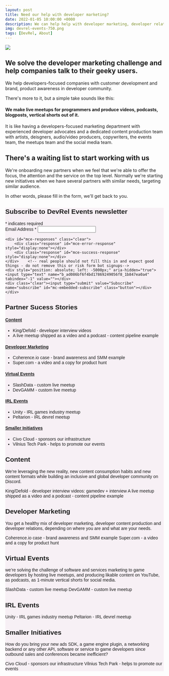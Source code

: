 ```yaml
---
layout: post
title: Need our help with developer marketing?
date: 2022-01-05 10:00:00 +0000
description: We can help help with developer marketing, developer relations, communities, customer development, product awareness in developer community
img: devrel-events-750.png
tags: [DevRel, About]
---
```


<img align="middle" src="{{site.baseurl}}/assets/img/about-750.png">

## We solve the developer marketing challenge and help companies talk to their geeky users. 

We help developers-focused companies with customer development and brand, product awareness in developer community.

There's more to it, but a simple take sounds like this:

#### We make live meetups for programmers and produce videos, podcasts, blogposts, vertical shorts out of it.
It is like having a developers-focused marketing department with experienced developer advocates and a dedicated content production team with artists, deisgners, audio/video producers, copywriters, the events team, the meetups team and the social media team.

## There's a waiting list to start working with us

We're onboarding new partners when we feel that we're able to offer the focus, the attention and the service on the top level.
Normally we're starting new initiatives when we have several partners with similar needs, targeting similar audience.

In other words, please fill in the form, we'll get back to you.

<!-- Begin Mailchimp Signup Form -->
<link href="//cdn-images.mailchimp.com/embedcode/classic-10_7.css" rel="stylesheet" type="text/css">
<style type="text/css">
	#mc_embed_signup{background:#f7f0f5; clear:left; font:14px Helvetica,Arial,sans-serif; }
	/* Add your own Mailchimp form style overrides in your site stylesheet or in this style block.
	   We recommend moving this block and the preceding CSS link to the HEAD of your HTML file. */
</style>
<div id="mc_embed_signup">
<form action="https://events.us4.list-manage.com/subscribe/post?u=ad086bf6f4bd17869249056f8&amp;id=1b847ea0a4" method="post" id="mc-embedded-subscribe-form" name="mc-embedded-subscribe-form" class="validate" target="_blank" novalidate>
    <div id="mc_embed_signup_scroll">
	<h2>Subscribe to DevRel Events newsletter</h2>
<div class="indicates-required"><span class="asterisk">*</span> indicates required</div>
<div class="mc-field-group">
	<label for="mce-EMAIL">Email Address  <span class="asterisk">*</span>
</label>
	<input type="email" value="" name="EMAIL" class="required email" id="mce-EMAIL">
</div>

	<div id="mce-responses" class="clear">
		<div class="response" id="mce-error-response" style="display:none"></div>
		<div class="response" id="mce-success-response" style="display:none"></div>
	</div>    <!-- real people should not fill this in and expect good things - do not remove this or risk form bot signups-->
    <div style="position: absolute; left: -5000px;" aria-hidden="true"><input type="text" name="b_ad086bf6f4bd17869249056f8_1b847ea0a4" tabindex="-1" value=""></div>
    <div class="clear"><input type="submit" value="Subscribe" name="subscribe" id="mc-embedded-subscribe" class="button"></div>
    </div>
</form>
</div>

<!--End mc_embed_signup-->


## Partner Sucess Stories

#### [Content](#content)
* King/Defold - developer interview videos
* A live meetup shipped as a video and a podcast - content pipeline example

#### [Developer Marketing](#marketing)
* Coherence.io case - brand awareness and SMM example
* Super.com - a video and a copy for product hunt

#### [Virtual Events](#virtual)
* SlashData - custom live meetup
* DevGAMM - custom live meetup

#### [IRL Events](#irl)
* Unity - IRL games industry meetup
* Peltarion - IRL devrel meetup

#### [Smaller Initiatives](#small)
* Civo Cloud - sponsors our infrastructure
* Vilnius Tech Park - helps to promote our events


## Content<a name="content"></a>

We’re leveraging the new reality, new content consumption habits and new content formats while building an inclusive and global developer community on Discord.

King/Defold - developer interview videos: gamedev + interview
A live meetup shipped as a video and a podcast - content pipeline example

## Developer Marketing<a name="marketing"></a>

You get a healthy mix of developer marketing, developer content production and developer relations, depending on where you are and what are your needs.

Coherence.io case - brand awareness and SMM example
Super.com - a video and a copy for product hunt

## Virtual Events<a name="virtual"></a>

we’re solving the challenge of software and services marketing to game developers by hosting live meetups, and producing likable content on YouTube, as podcasts, as 1-minute vertical shorts for social media.

SlashData - custom live meetup
DevGAMM - custom live meetup

## IRL Events<a name="irl"></a>

Unity - IRL games industry meetup
Peltarion - IRL devrel meetup

## Smaller Initiatives<a name="small"></a>

How do you bring your new ads SDK, a game engine plugin, a networking backend or any other API, software or service to game developers since outbound sales and conferences became inefficient?

Civo Cloud - sponsors our infrastructure
Vilnius Tech Park - helps to promote our events


